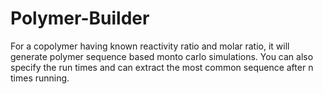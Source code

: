 # Polymer-Builder
For a copolymer having known reactivity ratio and molar ratio, it will generate polymer sequence based monto carlo simulations. You can also specify the run times and can extract the most common sequence after n times running.
